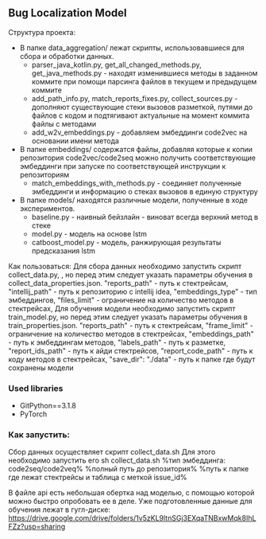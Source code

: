 ## Bug Localization Model

Структура проекта:

- В папке data_aggregation/ лежат скрипты, использовавшиеся для сбора и обработки данных.
    - parser_java_kotlin.py, get_all_changed_methods.py, get_java_methods.py - находят изменившиеся методы в заданном коммите при помощи парсинга файлов в текущем и предыдущем коммите
    - add_path_info.py, match_reports_fixes.py, collect_sources.py - дополняют существующие стеки вызовов разметкой, путями до файлов с кодом и подтягивают актуальные на момент коммита файлы с методами
    - add_w2v_embeddings.py - добавляем эмбеддинги code2vec на основании имени метода
- В папке embeddings/ содержатся файлы, добавляя которые к копии репозитория code2vec/code2seq можно получить соответствующие эмбеддинги при запуске по соответствующей инструкции к репозиториям
    - match_embeddings_with_methods.py - соединяет полученные эмбеддинги и информацию о стеках вызовов в единую структуру
- В папке models/ находятся различные модели, полученные в ходе экспериментов. 
    - baseline.py - наивный бейзлайн - виноват всегда верхний метод в стеке
    - model.py - модель на основе lstm
    - catboost_model.py - модель, ранжирующая результаты предсказания lstm

Как пользоваться:
Для сбора данных необходимо запустить скрипт collect_data.py, , но перед этим следует указать параметры обучения в collect_data_properties.json.
    "reports_path" - путь к стектрейсам,
    "intellij_path" - путь к репозиторию с intellij idea,
    "embeddings_type" - тип эмбеддингов,
    "files_limit" - ограничение на количество методов в стектрейсах,
Для обучения модели необходимо запустить скрипт train_model.py, но перед этим следует указать параметры обучения в train_properties.json.
    "reports_path" - путь к стектрейсам,
    "frame_limit" - ограничение на количество методов в стектрейсах,
    "embeddings_path" - путь к эмбеддингам методов,
    "labels_path" - путь к разметке,
    "report_ids_path" - путь к айди стектрейсов,
    "report_code_path" - путь к коду методов в стектрейсах,
    "save_dir": "./data" - путь к папке где будут сохранены модели
    
### Used libraries

* GitPython==3.1.8
* PyTorch

### Как запустить: 

Сбор данных осуществляет скрипт collect_data.sh
Для этого необходимо запустить его sh collect_data.sh %тип эмбеддинга: code2seq/code2veq% %полный путь до репозитория% %путь к папке где лежат стектрейсы и таблица с меткой issue_id%

В файле api есть небольшая обертка над моделью, с помощью которой можно быстро опробовать ее в деле. 
Уже подготовленные данные для обучения лежат в гугл-диске: https://drive.google.com/drive/folders/1v5zKL9ltnSGj3EXqaTNBxwMqk8IhLFZz?usp=sharing
